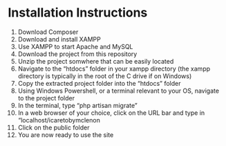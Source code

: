 # **Installation Instructions**

1.	Download Composer
2.	Download and install XAMPP
3.	Use XAMPP to start Apache and MySQL
4.	Download the project from this repository
5.	Unzip the project somwhere that can be easily located
6.	Navigate to the “htdocs” folder in your xampp directory (the xampp directory is typically in the root of the C drive if on Windows)
7.	Copy the extracted project folder into the “htdocs” folder
8.	Using Windows Powershell, or a terminal relevant to your OS, navigate to the project folder
9.	In the terminal, type “php artisan migrate”
10.	In a web browser of your choice, click on the URL bar and type in “localhost/icaretobymclenon
11.	Click on the public folder
12.	You are now ready to use the site
